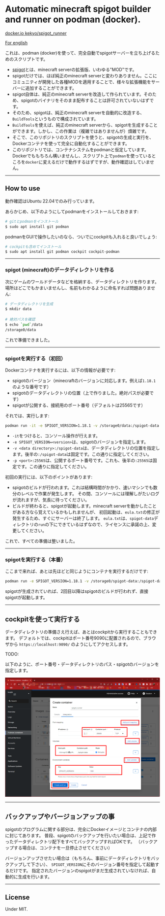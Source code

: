 # Automatic minecraft spigot builder and runner on podman (docker).

[docker.io kekyo/spigot_runner](https://hub.docker.com/repository/docker/kekyo/spigot_runner)

[For english](README.md)

これは、podman (docker)を使って、完全自動でspigotサーバーを立ち上げるためのスクリプトです。

* [spigot](https://www.spigotmc.org/)とは、minecraft serverの拡張版、いわゆる"MOD"です。
* spigotだけでは、ほぼ純正のminecraft serverと変わりありません。ここにコミュニティが開発した各種MODを適用することで、様々な拡張機能をサーバーに追加することができます。
* spigot自体は、純正のminecraft serverを改造して作られています。そのため、spigotのバイナリをそのまま配布することは許可されていないはずです。
* そのため、spigotは、純正のminecraft serverを自動的に改造する、`BuildTools`というもので構成されています。
* `BuildTools`を使えば、純正のminecraft serverから、spigotを生成することができます。しかし、この作業は（複雑ではありませんが）煩雑です。
* そこで、このリポジトリのスクリプトを使うと、spigotの生成と実行を、Dockerコンテナを使って完全に自動化することができます。
* このリポジトリでは、コンテナシステムをpodmanと仮定しています。Dockerでももちろん構いませんし、スクリプト上で`podman`を使っているところを`docker`に変えるだけで動作するはずですが、動作確認はしていません。

----

## How to use

動作確認はUbuntu 22.04でのみ行っています。

あらかじめ、以下のようにしてpodmanをインストールしておきます:

```bash
# gitとpodmanをインストール
$ sudo apt install git podman
```

podmanをGUIで操作したいのなら、ついでにcockpitも入れると良いでしょう:

```bash
# cockpitも含めてインストール
$ sudo apt install git podman cockpit cockpit-podman
```

----

### spigot (minecraft)のデータディレクトリを作る

次にゲームのワールドデータなどを格納する、データディレクトリを作ります。場所はどこでもかまいませんし、名前もわかるように命名すれば問題ありません:

```bash
# データディレクトリを生成
$ mkdir data

# 絶対パスを確認
$ echo `pwd`/data
/storage0/data
```

これで準備できました。

----

### spigotを実行する（初回）

Dockerコンテナを実行するには、以下の情報が必要です:

* spigotのバージョン（minecraftのバージョンに対応します。例えば`1.18.1`のような番号です）
* spigotのデータディレクトリの位置（上で作りました。絶対パスが必要です）
* spigotが公開する、接続用のポート番号（デフォルトは25565です）

それでは、実行します:

```bash
podman run -it -e SPIGOT_VERSION=1.18.1 -v /storage0/data:/spigot-data -p 25565:25565 docker.io/kekyo/spigot_runner
```

* `-it`をつけると、コンソール操作が行えます。
* `-e SPIGOT_VERSION=<version>`は、spigotのバージョンを指定します。
* `-v <data directory>:/spigot-data`は、データディレクトリの位置を指定します。後半の`:/spigot-data`は固定です。この通りに指定してください。
* `-p <port>:25565`は、公開するポート番号です。これも、後半の`:25565`は固定です。この通りに指定してください。

初回の実行には、以下のポイントがあります:

* spigotのビルドが行われます。これは結構時間がかかり、速いマシンでも数分のレベルで作業が発生します。
  その間、コンソールには理解しがたいログが流れますが、気長に待ってください。
* ビルドが終わると、spigotが起動します。minecraft serverを動かしたことがある方なら覚えているかもしれませんが、
  初回起動は、`eula.txt`の修正が発生するため、すぐにサーバーは終了します。
  `eula.txt`は、`spigot-data`ディレクトリの`run`の下にできているはずなので、ライセンスに承諾の上、変更してください。

これで、すべての準備は整いました。

----

### spigotを実行する（本番）

ここまで来れば、あとは先ほどと同じようにコンテナを実行するだけです:

```bash
podman run -e SPIGOT_VERSION=1.18.1 -v /storage0/spigot-data:/spigot-data -p 25565:25565 docker.io/kekyo/spigot_runner
```

spigotが生成されていれば、2回目以降はspigotのビルドが行われず、直接spigotが起動します。

----

## cockpitを使って実行する

データディレクトリの準備さえ行えば、あとはcockpitから実行することもできます。
デフォルトでは、cockpitはポート番号9090に配置されるので、ブラウザから `https://localhost:9090/` のようにしてアクセスします。

TODO:

以下のように、ポート番号・データディレクトリのパス・spigotのバージョンを指定します。

![cockpit-podman](images/cockpit2.png)

----

## バックアップやバージョンアップの事

spigotのプログラムに関する部分は、完全にDockerイメージとコンテナの内部に封じてあります。
普段、spigotのバックアップを行いたい場合は、上記で作ったデータディレクトリ配下をすべてバックアップすればOKです。
（バックアップする場合は、コンテナを一旦停止させてください）

バージョンアップさせたい場合は（もちろん、事前にデータディレクトリをバックアップして下さい）、
`SPIGOT_VERSION`にそのバージョン番号を指定して起動するだけです。
指定されたバージョンのspigotがまだ生成されていなければ、自動的に生成を行います。

----

## License

Under MIT.

